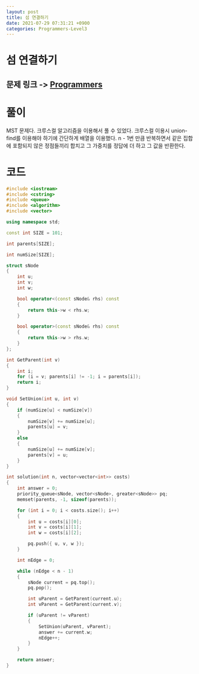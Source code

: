 ```yaml
---
layout: post
title: 섬 연결하기
date: 2021-07-29 07:31:21 +0900
categories: Programmers-Level3
---
```


# 섬 연결하기
## 문제 링크 -> [Programmers](https://programmers.co.kr/learn/courses/30/lessons/42861)

# 풀이
MST 문제다. 크루스컬 알고리즘을 이용해서 풀 수 있었다. 크루스컬 이용시 union-find를 이용해야 하기에 간단하게 배열을 이용했다. n - 1번 만큼 반복하면서 같은 집합에 포함되지 않은 정점들끼리 합치고 그 가중치를 정답에 더 하고 그 값을 반환한다.

# 코드
```c++
#include <iostream>
#include <cstring>
#include <queue>
#include <algorithm>
#include <vector>

using namespace std;

const int SIZE = 101;

int parents[SIZE];

int numSize[SIZE];

struct sNode
{
    int u;
    int v;
    int w;

    bool operator<(const sNode& rhs) const
    {
        return this->w < rhs.w;
    }

    bool operator>(const sNode& rhs) const
    {
        return this->w > rhs.w;
    }
};

int GetParent(int v)
{
    int i;
    for (i = v; parents[i] != -1; i = parents[i]);
    return i;
}

void SetUnion(int u, int v)
{
    if (numSize[u] < numSize[v])
    {
        numSize[v] += numSize[u];
        parents[u] = v;
    }
    else
    {
        numSize[u] += numSize[v];
        parents[v] = u;
    }
}

int solution(int n, vector<vector<int>> costs) 
{
    int answer = 0;
    priority_queue<sNode, vector<sNode>, greater<sNode>> pq;
    memset(parents, -1, sizeof(parents));

    for (int i = 0; i < costs.size(); i++)
    {
        int u = costs[i][0];
        int v = costs[i][1];
        int w = costs[i][2];

        pq.push({ u, v, w });
    }

    int nEdge = 0;

    while (nEdge < n - 1)
    {
        sNode current = pq.top();
        pq.pop();

        int uParent = GetParent(current.u);
        int vParent = GetParent(current.v);

        if (uParent != vParent)
        {
            SetUnion(uParent, vParent);
            answer += current.w;
            nEdge++;
        }
    }

    return answer;
}
```